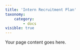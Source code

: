 ```yaml
---
title: 'Intern Recruitment Plan'
taxonomy:
    category:
        - docs
visible: true
---
```


Your page content goes here.
